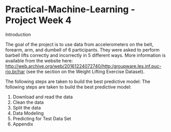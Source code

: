 # Practical-Machine-Learning - Project Week 4

Introduction

The goal of the project is  to use data from accelerometers on the belt, forearm, arm, and dumbell of 6 participants. They were asked to perform barbell lifts correctly and incorrectly in 5 different ways. More information is available from the website here: http://web.archive.org/web/20161224072740/http:/groupware.les.inf.puc-rio.br/har (see the section on the Weight Lifting Exercise Dataset).

The following steps are taken to build the best predictive model:
The following steps are taken to build the best predictive model:
1. Download and read the data
2. Clean the data
3. Split the data
4. Data Modeling
5. Predicting for Test Data Set
6. Appendix

